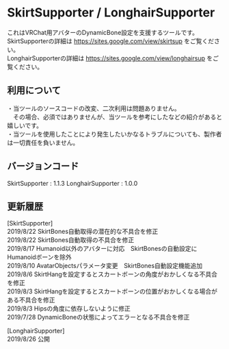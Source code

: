 # SkirtSupporter / LonghairSupporter
これはVRChat用アバターのDynamicBone設定を支援するツールです。  
SkirtSupporterの詳細は https://sites.google.com/view/skirtsup をご覧ください。  
LonghairSupporterの詳細は https://sites.google.com/view/longhairsup をご覧ください。  

## 利用について
・当ツールのソースコードの改変、二次利用は問題ありません。  
　その場合、必須ではありませんが、当ツールを参考にしたなどの紹介があると嬉しいです。  
・当ツールを使用したことにより発生したいかなるトラブルについても、製作者は一切責任を負いません。  

## バージョンコード
SkirtSupporter : 1.1.3
LonghairSupporter : 1.0.0

## 更新履歴
[SkirtSupporter]  
2019/8/22 SkirtBones自動取得の潜在的な不具合を修正  
2019/8/22 SkirtBones自動取得の不具合を修正  
2019/8/17 Humanoid以外のアバターに対応　SkirtBonesの自動設定にHumanoidボーンを除外  
2019/8/10 AvatarObjectsパラメータ変更　SkirtBones自動設定機能追加  
2019/8/6 SkirtHangを設定するとスカートボーンの角度がおかしくなる不具合を修正  
2019/8/3 SkirtHangを設定するとスカートボーンの位置がおかしくなる場合がある不具合を修正  
2019/8/3 Hipsの角度に依存しないように修正  
2019/7/28 DynamicBoneの状態によってエラーとなる不具合を修正  
  
[LonghairSupporter]  
2019/8/26 公開